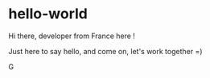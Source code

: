 # hello-world
Hi there, developer from France here !

Just here to say hello, and come on, let's work together =)

G

